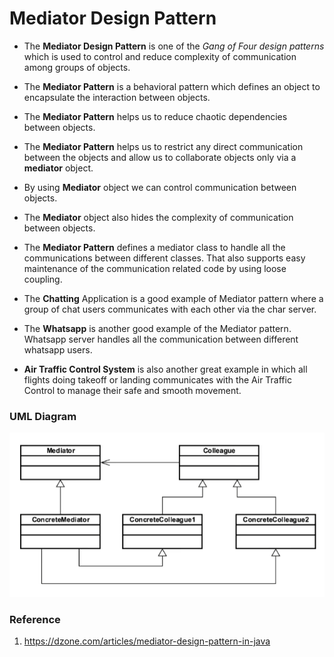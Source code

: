 # Mediator Design Pattern

* The **Mediator Design Pattern** is one of the _Gang of Four design patterns_ which is used to control and
reduce complexity of communication among groups of objects.

* The **Mediator Pattern** is a behavioral pattern which defines an object to encapsulate the interaction between objects.

* The **Mediator Pattern** helps us to reduce chaotic dependencies between objects.

* The **Mediator Pattern** helps us to restrict any direct communication between the objects and allow us
to collaborate objects only via a **mediator** object.

* By using **Mediator** object we can control communication between objects.

* The **Mediator** object also hides the complexity of communication between objects.

* The **Mediator Pattern** defines a mediator class to handle all the communications between different classes.
That also supports easy maintenance of the communication related code by using loose coupling.

* The **Chatting** Application is a good example of Mediator pattern where a group of chat users communicates
 with each other via the char server.

* The **Whatsapp** is another good example of the Mediator pattern.
Whatsapp server handles all the communication between different whatsapp users.

* **Air Traffic Control System** is also another great example in which all flights doing takeoff or landing communicates
 with the Air Traffic Control to manage their safe and smooth movement.

### UML Diagram

![uml diagram](../../../../../../../../.github/uploads/uml/mediator.png)

### Reference

1. https://dzone.com/articles/mediator-design-pattern-in-java